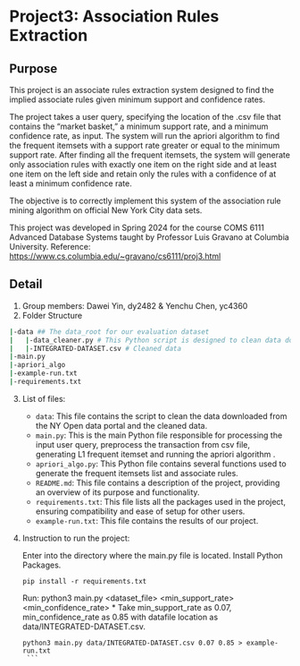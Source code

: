# Project3: Association Rules Extraction
## Purpose
This project is an associate rules extraction system designed to find the implied associate rules given minimum support and confidence rates.

   The project takes a user query, specifying the location of the .csv file that contains the “market basket,” a minimum support rate, and a minimum confidence rate, as input. The system will run the apriori algorithm to find the frequent itemsets with a support rate greater or equal to the minimum support rate. After finding all the frequent itemsets, the system will generate only association rules with exactly one item on the right side and at least one item on the left side and retain only the rules with a confidence of at least a minimum confidence rate. 

  The objective is to correctly implement this system of the association rule mining algorithm on official New York City data sets.

   This project was developed in Spring 2024 for the course COMS 6111 Advanced Database Systems taught by Professor Luis Gravano at Columbia University.
   Reference: https://www.cs.columbia.edu/~gravano/cs6111/proj3.html
## Detail
1. Group members: Dawei Yin, dy2482 & Yenchu Chen, yc4360
2. Folder Structure
```sh
|-data ## The data_root for our evaluation dataset
|   |-data_cleaner.py # This Python script is designed to clean data downloaded from the NYC Open Data portal.
|   |-INTEGRATED-DATASET.csv # Cleaned data
|-main.py  
|-apriori_algo 
|-example-run.txt
|-requirements.txt
```
3. List of files:
    * `data`: This file contains the script to clean the data downloaded from the NY Open data portal and the cleaned data.
    * `main.py`: This is the main Python file responsible for processing the input user query, preprocess the transaction from csv file, generating L1 frequent itemset and running the apriori algorithm .
    * `apriori_algo.py`: This Python file contains several functions used to generate the frequent itemsets list and associate rules.
    * `README.md`: This file contains a description of the project, providing an overview of its purpose and functionality.
    * `requirements.txt`: This file lists all the packages used in the project, ensuring compatibility and ease of setup for other users.
    * `example-run.txt`: This file contains the results of our project.
    
4. Instruction to run the project:
   
      Enter into the directory where the main.py file is located. Install Python Packages.
      ```
      pip install -r requirements.txt
      ```

      Run: python3 main.py <dataset_file> <min_support_rate> <min_confidence_rate>
       * Take min_support_rate as 0.07, min_confidence_rate as 0.85 with datafile location as data/INTEGRATED-DATASET.csv.
      ```
      python3 main.py data/INTEGRATED-DATASET.csv 0.07 0.85 > example-run.txt
       ```
